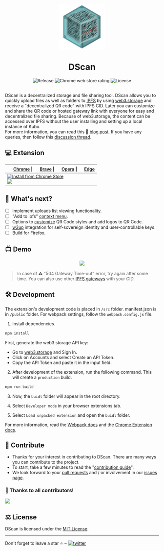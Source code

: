 <p align="center">
    <img align="center" src="/src/img/logo.png" width="150" height="150"></img>
</p>

<h1 align="center">DScan</h1>

<div align="center">
    <img src="https://img.shields.io/github/v/release/p2plabsxyz/dscan?color=green&style=flat-square" alt="Release" />
    <img src="https://img.shields.io/chrome-web-store/rating/idpfgkgogjjgklefnkjdpghkifbjenap?color=blue&label=chrome%20rating&style=flat-square" alt="Chrome web store rating" />
    <img src="https://img.shields.io/badge/license-MIT-silver.svg?style=flat-square" alt="License">
</div><br>

DScan is a decentralized storage and file sharing tool.
DScan allows you to quickly upload files as well as folders to [IPFS](https://ipfs.io/) by using [web3.storage](https://web3.storage/about/) and receive a "decentralized QR code" with IPFS CID. Later you can customize and share the QR code or hosted gateway link with everyone for easy and decentralized file sharing. Because of web3.storage, the content can be accessed over IPFS without the user installing and setting up a local instance of Kubo.<br>
For more information, you can read this 📝 [blog post](https://dev.to/akhileshthite/dscan-decentralized-qr-code-generator-use-web3-for-file-sharing-2lp8). If you have any queries, then follow this [discussion thread](https://github.com/filecoin-project/community/discussions/410).

## 💻 Extension

| <img src="https://unpkg.com/@browser-logos/chrome/chrome_16x16.png" width="16" height="16"> [Chrome](https://www.google.com/chrome/) \| <img src="https://unpkg.com/@browser-logos/brave/brave_16x16.png" width="16" height="16"> [Brave](https://brave.com/) \| <img src="https://unpkg.com/@browser-logos/opera/opera_16x16.png" width="16" height="16"> [Opera](https://www.opera.com/) \| <img src="https://unpkg.com/@browser-logos/edge/edge_16x16.png" width="16" height="16"> [Edge](https://www.microsoftedgeinsider.com/) |
| ----------------------------------------------------------------------------------------------------------------------------------------------------------------------------------------------------------------------------------------------------------------------------------------------------------------------------------------------------------------------------------------------------------------------------------------------------------------------------------------------------------------------------------- |
| [![Install from Chrome Store](https://ipfs.io/ipfs/QmU4Qm5YEKy5yHmdAgU2fD7PjZLgrYTUUbxTydqG2QK3TT)<br>![](https://img.shields.io/chrome-web-store/users/idpfgkgogjjgklefnkjdpghkifbjenap?label=Chrome%20Web%20Store%20users&style=social)](https://chrome.google.com/webstore/detail/dscan-decentralized-qr-co/idpfgkgogjjgklefnkjdpghkifbjenap)                                                                                                                                                                                    |

## 🚧 What's next?

- [ ] Implement uploads list viewing functionality.
- [ ] "Add to ipfs" [context menu](https://developer.chrome.com/docs/extensions/reference/contextMenus/).
- [ ] Options to [customize](https://github.com/kozakdenys/qr-code-styling) QR Code styles and add logos to QR Code.
- [ ] [w3up](https://github.com/web3-storage/w3up-client) integration for self-sovereign identity and user-controllable keys.
- [ ] Build for Firefox.

## 📺 Demo

<div align="center">
  <img src="https://github.com/p2plabsxyz/dscan/blob/main/demo.gif" />
</div>

> In case of ⚠️ "504 Gateway Time-out" error, try again after some time. You can also use other [IPFS gateways](https://ipfs.github.io/public-gateway-checker/) with your CID.

## 🛠 Development

The extension's development code is placed in `/src` folder. manifest.json is in `/public` folder. For webpack settings, follow the `webpack.config.js` file.

1. Install dependencies.

```bash
npm install
```

First, generate the web3.storage API key:
* Go to [web3.storage](https://web3.storage/) and Sign In.
* Click on Accounts and select Create an API Token.
* Copy the API Token and paste it in the input field.

2. After development of the extension, run the following command. This will create a `production` build.

```bash
npm run build
```

3. Now, the `buidl` folder will appear in the root directory.

4. Select `Developer mode` in your browser extensions tab.

5. Select `Load unpacked extension` and open the `buidl` folder.

For more information, read the [Webpack docs](https://webpack.js.org/concepts/) and the [Chrome Extension docs](https://developer.chrome.com/docs/extensions/mv3/getstarted/).

## 📄 Contribute

- Thanks for your interest in contributing to DScan. There are many ways you can contribute to the project.
- To start, take a few minutes to read the "[contribution guide](https://github.com/buidltools/dscan/blob/main/.github/CONTRIBUTING.md)".
- We look forward to your [pull requests](https://github.com/buidltools/dscan/pulls) and / or involvement in our [issues page](https://github.com/buidltools/dscan/issues).

### 🙏 Thanks to all contributors!

<a href="https://github.com/p2plabsxyz/dscan/graphs/contributors">
  <img src="https://contrib.rocks/image?repo=buidltools/dscan" />
</a>

## ⚖️ License

DScan is licensed under the [MIT License](https://github.com/p2plabsxyz/dscan/blob/main/LICENSE).

<hr>
Don't forget to leave a star ⭐️ ~ <a href="https://twitter.com/p2plabs_xyz" target="_blank"><img src="https://img.shields.io/twitter/follow/p2plabs_xyz?style=social" alt="twitter" /></a>
